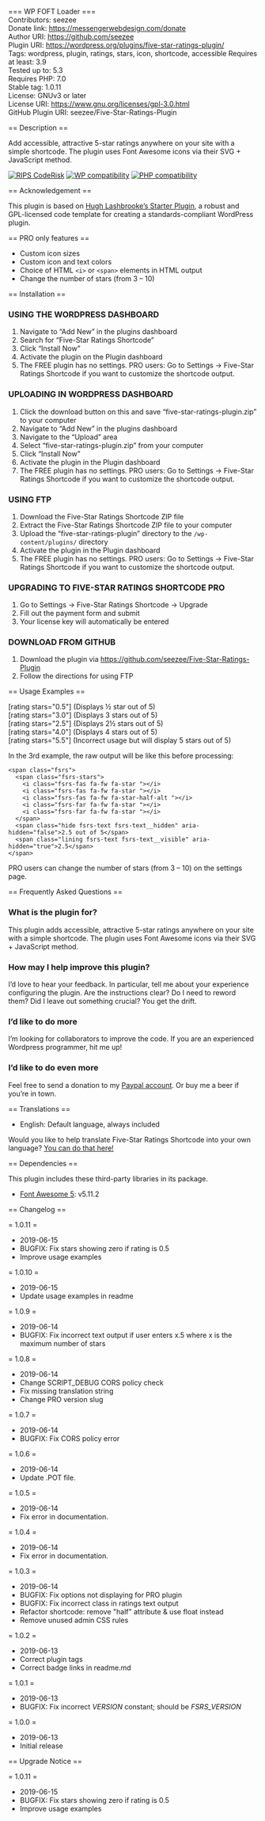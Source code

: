 === WP FOFT Loader ===  
Contributors: seezee  
Donate link: https://messengerwebdesign.com/donate  
Author URI: https://github.com/seezee  
Plugin URI: https://wordpress.org/plugins/five-star-ratings-plugin/  
Tags:  wordpress, plugin, ratings, stars, icon, shortcode, accessible 
Requires at least: 3.9  
Tested up to: 5.3  
Requires PHP: 7.0  
Stable tag: 1.0.11  
License: GNUv3 or later  
License URI: https://www.gnu.org/licenses/gpl-3.0.html  
GitHub Plugin URI: seezee/Five-Star-Ratings-Plugin  

== Description ==

Add accessible, attractive 5-star ratings anywhere on your site with a simple shortcode. The plugin uses Font Awesome icons via their SVG + JavaScript method.

[![RIPS CodeRisk](https://coderisk.com/wp/plugin/five-star-ratings-plugin/badge "RIPS CodeRisk")](https://coderisk.com/wp/plugin/five-star-ratings-plugin)
[![WP compatibility](https://plugintests.com/plugins/five-star-ratings-shortcode/wp-badge.svg)](https://plugintests.com/plugins/five-star-ratings-shortcode/latest)
[![PHP compatibility](https://plugintests.com/plugins/five-star-ratings-shortcode/php-badge.svg)](https://plugintests.com/plugins/five-star-ratings-shortcode/latest)

== Acknowledgement ==

This plugin is based on [Hugh Lashbrooke’s Starter Plugin](https://github.com/hlashbrooke/WordPress-Plugin-Template), a robust and GPL-licensed code template for creating a standards-compliant WordPress plugin.

== PRO only features ==

* Custom icon sizes
* Custom icon and text colors
* Choice of HTML `<i>` or `<span>` elements in HTML output
* Change the number of stars (from 3 – 10)

== Installation ==

### USING THE WORDPRESS DASHBOARD
1. Navigate to “Add New” in the plugins dashboard
2. Search for “Five-Star Ratings Shortcode”
3. Click “Install Now”
4. Activate the plugin on the Plugin dashboard
5. The FREE plugin has no settings. PRO users: Go to Settings -> Five-Star Ratings Shortcode if you want to customize the shortcode output.

### UPLOADING IN WORDPRESS DASHBOARD
1. Click the download button on this and save “five-star-ratings-plugin.zip” to your computer
2. Navigate to “Add New” in the plugins dashboard
3. Navigate to the “Upload” area
4. Select “five-star-ratings-plugin.zip” from your computer
5. Click “Install Now”
6. Activate the plugin in the Plugin dashboard
7. The FREE plugin has no settings. PRO users: Go to Settings -> Five-Star Ratings Shortcode if you want to customize the shortcode output.

### USING FTP
1. Download the Five-Star Ratings Shortcode ZIP file
2. Extract the Five-Star Ratings Shortcode ZIP file to your computer
3. Upload the “five-star-ratings-plugin” directory to the `/wp-content/plugins/` directory
4. Activate the plugin in the Plugin dashboard
5. The FREE plugin has no settings. PRO users: Go to Settings -> Five-Star Ratings Shortcode if you want to customize the shortcode output.

### UPGRADING TO FIVE-STAR RATINGS SHORTCODE PRO
1. Go to Settings -> Five-Star Ratings Shortcode -> Upgrade
2. Fill out the payment form and submit
3. Your license key will automatically be entered

### DOWNLOAD FROM GITHUB
1. Download the plugin via https://github.com/seezee/Five-Star-Ratings-Plugin
2. Follow the directions for using FTP

== Usage Examples ==

[rating stars="0.5"] (Displays ½ star out of 5)  
[rating stars="3.0"] (Displays 3 stars out of 5)  
[rating stars="2.5"] (Displays 2½ stars out of 5)  
[rating stars="4.0"] (Displays 4 stars out of 5)  
[rating stars="5.5"] (Incorrect usage but will display 5 stars out of 5)  

In the 3rd example, the raw output will be like this before processing:
```
<span class="fsrs">
  <span class="fsrs-stars">
    <i class="fsrs-fas fa-fw fa-star "></i>
    <i class="fsrs-fas fa-fw fa-star "></i>
    <i class="fsrs-fas fa-fw fa-star-half-alt "></i>
    <i class="fsrs-far fa-fw fa-star "></i>
    <i class="fsrs-far fa-fw fa-star "></i>
  </span>
  <span class="hide fsrs-text fsrs-text__hidden" aria-hidden="false">2.5 out of 5</span> 
  <span class="lining fsrs-text fsrs-text__visible" aria-hidden="true">2.5</span>
</span>
```  
PRO users can change the number of stars (from 3 – 10) on the settings page.

== Frequently Asked Questions ==

### What is the plugin for?

This plugin adds accessible, attractive 5-star ratings anywhere on your site with a simple shortcode. The plugin uses Font Awesome icons via their SVG + JavaScript method.

### How may I help improve this plugin?

I’d love to hear your feedback. In particular, tell me about your experience configuring the plugin. Are the instructions clear? Do I need to reword them? Did I leave out something crucial? You get the drift.

### I’d like to do more

I’m looking for collaborators to improve the code. If you are an experienced Wordpress programmer, hit me up!

### I’d like to do even more

Feel free to send a donation to my [Paypal account](https://paypal.me/messengerwebdesign?locale.x=en_US). Or buy me a beer if you’re in town.

== Translations ==

* English: Default language, always included

Would you like to help translate Five-Star Ratings Shortcode into your own language? [You can do that here!](https://translate.wordpress.org/projects/wp-plugins/wp-foft-loader)

== Dependencies ==

This plugin includes these third-party libraries in its package.

* [Font Awesome 5](https://github.com/FortAwesome/Font-Awesome): v5.11.2

== Changelog ==

= 1.0.11 =
* 2019-06-15
* BUGFIX: Fix stars showing zero if rating is 0.5
* Improve usage examples

= 1.0.10 =
* 2019-06-15
* Update usage examples in readme

= 1.0.9 =
* 2019-06-14
* BUGFIX: Fix incorrect text output if user enters x.5 where x is the maximum number of stars

= 1.0.8 =
* 2019-06-14
* Change SCRIPT_DEBUG CORS policy check
* Fix missing translation string
* Change PRO version slug

= 1.0.7 =
* 2019-06-14
* BUGFIX: Fix CORS policy error

= 1.0.6 =
* 2019-06-14
* Update .POT file.

= 1.0.5 =
* 2019-06-14
* Fix error in documentation.

= 1.0.4 =
* 2019-06-14
* Fix error in documentation.

= 1.0.3 =
* 2019-06-14
* BUGFIX: Fix options not displaying for PRO plugin
* BUGFIX: Fix incorrect class in ratings text output
* Refactor shortcode: remove "half" attribute & use float instead
* Remove unused admin CSS rules

= 1.0.2 =
* 2019-06-13
* Correct plugin tags
* Correct badge links in readme.md

= 1.0.1 =
* 2019-06-13
* BUGFIX: Fix incorrect _VERSION_ constant; should be _FSRS_VERSION_

= 1.0.0 =
* 2019-06-13
* Initial release

== Upgrade Notice ==

[//]: # (*********************************************************************          **********Update version tag in main file at lines _4_ and _45_!*****          *********************************************************************)

[//]: # (*********************************************************************          **********Update version numbering in .po and .pot files!************          *********************************************************************)

[//]: # (*********************************************************************          ***Do not copy/paste to readme.txt! You'll mess up the formatting!***          *********************************************************************)

= 1.0.11 =
* 2019-06-15
* BUGFIX: Fix stars showing zero if rating is 0.5
* Improve usage examples

[//]: # (REMEMBER to update the Stable tag and copy all changes to readme.txt!)

